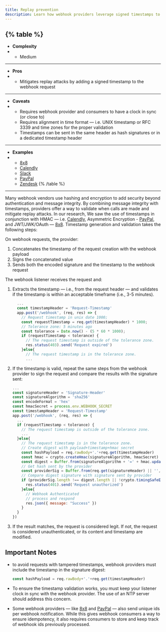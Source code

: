 ```yaml
---
title: Replay prevention
description: Learn how webhook providers leverage signed timestamps to mitigate replay attacks
--- 
```


{% table %}
---
* **Complexity**
* - Medium
---
* **Pros**
* - Mitigates replay attacks by adding a signed timestamp to the webhook request
---
* **Caveats**
* - Requires webhook provider and consumers to have a clock in sync (or close to)
  - Requires alignment in time format — i.e. UNIX timestamp or RFC 3339 and time zones for the proper validation
  - Timestamps can be sent in the same header as hash signatures or in a dedicated timestamp header
---
* **Examples**
* - [8x8](https://developer.8x8.com/contactcenter/docs/verify-webhook-callbacks)
  - [Calendly](https://developer.calendly.com/api-docs/ZG9jOjM2MzE2MDM4-webhook-signatures)
  - [Slack](https://api.slack.com/authentication/verifying-requests-from-slack)
  - [PayPal](https://developer.paypal.com/api/rest/webhooks/#link-eventheadervalidation)
  - [Zendesk](https://developer.zendesk.com/documentation/event-connectors/webhooks/verifying/)
{% /table %}
---

Many webhook vendors use hashing and encryption to add security beyond authentication and message integrity. By combining message integrity with timestamps, providers offer a way to validate when calls are made and mitigate replay attacks. In our research, We saw the use of timestamps in conjunction with HMAC — i.e. [Calendly](https://developer.calendly.com/api-docs/ZG9jOjM2MzE2MDM4-webhook-signatures), Asymmetric Encryption - [PayPal](https://developer.paypal.com/api/rest/webhooks/#link-eventheadervalidation), and JWT/JWK/OAuth — [8x8](https://developer.8x8.com/contactcenter/docs/verify-webhook-callbacks). Timestamp generation and validation takes the following steps:

On webhook requests, the provider:

1. Concatenates the timestamp of the request creation with the webhook payload
1. Signs the concatenated value
1. Sends both the encoded signature and the timestamp to the webhook request

The webhook listener receives the request and:

1. Extracts the timestamp — i.e., from the request header — and validates if the timestamp is within an acceptable timeframe (i.e., 3-5 minutes).

    ```js
      ...
      const timestampHeader = 'Request-Timestamp'
      app.post('/webhook', (req, res) => {
        // Request timestamp in unix date 1000;
        const requestTimestamp = req.get(timestampHeader) * 1000;
        // Tolerance zone: 5 minutes ago
        const tolerance = Date.now() - (5 * 60 * 1000);
        if (requestTimestamp < tolerance) {
          // The request timestamp is outside of the tolerance zone.
          res.status(403).send('Request expired')
        }else{
          // The request timestamp is in the tolerance zone.
          ...
    ```

1. If the timestamp is valid, repeat the same steps from the webhook provider to sign the request and compare the results with the signature sent:

    ```js
    ...
    const signatureHeader = 'Signature-Header'
    const signatureAlgorithm = 'sha256'
    const encodeFormat = 'hex'
    const hmacSecret = process.env.WEBHOOK_SECRET
    const timestampHeader = 'Request-Timestamp'
    app.post('/webhook', (req, res) => {
      ...
      if (requestTimestamp < tolerance) {
        // The request timestamp is outside of the tolerance zone.
        ...
      }else{
        // The request timestamp is in the tolerance zone.
        // Create digest with payload+timestamp+hmac secret
        const hashPayload = req.rawBody+'.'+req.get(timestampHeader)
        const hmac = crypto.createHmac(signatureAlgorithm, hmacSecret)
        const digest = Buffer.from(signatureAlgorithm + '=' + hmac.update(hashPayload).digest(encodeFormat), 'utf8')
        // Get hash sent by the provider
        const providerSig = Buffer.from(req.get(signatureHeader) || '', 'utf8')
        // Compare digest signature with signature sent by provider
        if (providerSig.length !== digest.length || !crypto.timingSafeEqual(digest, providerSig)) {
          res.status(401).send('Request unauthorized')
        }else{
          // Webhook Authenticated 
          // process and respond
          res.json({ message: "Success" })
        }
      }
    })
    ```

1. If the result matches, the request is considered legit. If not, the request is considered unauthenticated, or its content and timestamp are modified.

## Important Notes

- to avoid requests with tampered timestamps, webhook providers must include the timestamp in the signature digest:

  ```js
  const hashPayload = req.rawBody+'.'+req.get(timestampHeader)
  ```

- To ensure the timestamp validation works, you must keep your listener clock in sync with the webhook provider. The use of an NTP server should address this concern.

- Some webhook providers — like [8x8](https://developer.8x8.com/contactcenter/docs/verify-webhook-callbacks) and [PayPal](https://developer.paypal.com/api/rest/webhooks/#link-eventheadervalidation) — also send unique ids per webhook notification. While this gives webhook consumers a way to ensure idempotency, it also requires consumers to store and keep track of webhook ids previously processed.